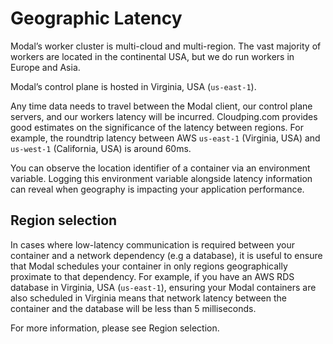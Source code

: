# Geographic Latency

Modal’s worker cluster is multi-cloud and multi-region. The vast majority of
workers are located in the continental USA, but we do run workers in Europe
and Asia.

Modal’s control plane is hosted in Virginia, USA (`us-east-1`).

Any time data needs to travel between the Modal client, our control plane
servers, and our workers latency will be incurred. Cloudping.com provides good
estimates on the significance of the latency between regions. For example, the
roundtrip latency between AWS `us-east-1` (Virginia, USA) and `us-west-1`
(California, USA) is around 60ms.

You can observe the location identifier of a container via an environment
variable. Logging this environment variable alongside latency information can
reveal when geography is impacting your application performance.

## Region selection

In cases where low-latency communication is required between your container
and a network dependency (e.g a database), it is useful to ensure that Modal
schedules your container in only regions geographically proximate to that
dependency. For example, if you have an AWS RDS database in Virginia, USA
(`us-east-1`), ensuring your Modal containers are also scheduled in Virginia
means that network latency between the container and the database will be less
than 5 milliseconds.

For more information, please see Region selection.

